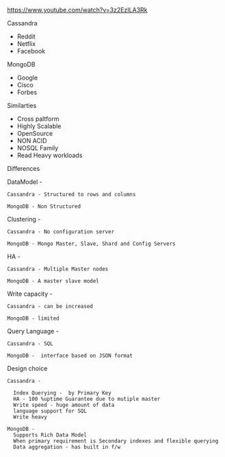 https://www.youtube.com/watch?v=3z2EzILA3Rk

Cassandra
 - Reddit
 - Netflix
 - Facebook

MongoDB
  - Google
  - Cisco
  - Forbes

Similarties
  - Cross paltform
  - Highly Scalable
  - OpenSource
  - NON ACID
  - NOSQL Family
  - Read Heavy workloads 
  
Differences
  
  DataModel - 
  
    Cassandra - Structured to rows and columns 
    
    MongoDB - Non Structured 
  
  Clustering - 
  
    Cassandra - No configuration server
    
    MongoDB - Mongo Master, Slave, Shard and Config Servers
  
  HA - 
  
    Cassandra - Multiple Master nodes
    
    MongoDB - A master slave model
    
  Write capacity - 
  
    Cassandra - can be increased
    
    MongoDB - limited
    
  Query Language - 
  
    Cassandra - SQL
    
    MongoDB -  interface based on JSON format
    
  Design choice
  
    Cassandra - 
    
      Index Querying -  by Primary Key
      HA - 100 %uptime Guarantee due to mutiple master 
      Write speed - huge amount of data 
      language support for SQL
      Write heavy
      
    MongoDB - 
      Supports Rich Data Model
      When primary requirement is Secondary indexes and flexible querying
      Data aggregation - has built in f/w
      
  
